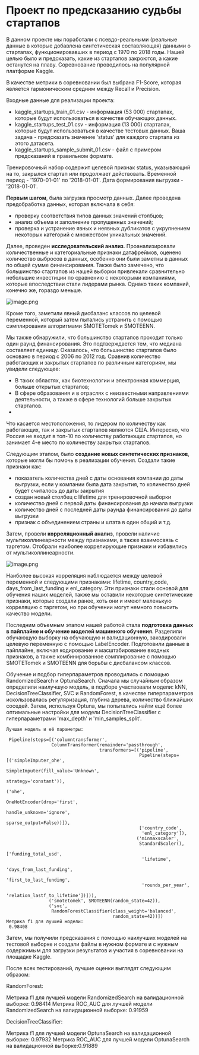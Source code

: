 # Проект по предсказанию судьбы стартапов

В данном проекте мы поработали с псевдо-реальными (реальные данные в которые добавлена синтетическая составляющая) данными о стартапах, функционировавших в период с 1970 по 2018 годы. Нашей целью было и предсказать, какие из стартапов закроются, а какие останутся на плаву. Соревнование проводилось на популярной платформе Kaggle.

В качестве метрики в соревновании был выбрана F1-Score, которая является гармоническим средним между Recall и Precision.

Входные данные для реализации проекта:
- kaggle_startups_train_01.csv - информация (53 000) стартапах, которые будут использоваться в качестве обучающих данных.
- kaggle_startups_test_01.csv - информация (13 000) стартапах, которые будут использоваться в качестве тестовых данных. Ваша задача - предсказать значение 'status' для каждого стартапа из этого датасета.
- kaggle_startups_sample_submit_01.csv - файл с примером предсказаний в правильном формате.

Тренировочный набор содержит целевой признак status, указывающий на то, закрылся стартап или продолжает действовать. Временной период - '1970-01-01' по '2018-01-01'. Дата формирования выгрузки - '2018-01-01'.

__Первым шагом__, была загрузка просмотр данных. Далее проведена предобработка данных, которая включала в себя:
- проверку соответствия типов данных значений столбцов;
- анализ объема и заполнение пропущенных значений;
- проверка и устранение явных и неявных дубликатов с укрупнением некоторых категорий с множеством уникальных значений.

Далее, проведен __исследовательский анализ__. Проанализировали количественные и категориальные признаки датафреймов, оценено  количество выбросов в данных, особенно они были заметны в данных по общей сумме финансирования. Также было замечено, что большинство стартапов из нашей выборки привлекали сравнительно небольшие инвестиции по сравнению с некоторыми компаниями, которые впоследствии стали лидерами рынка. Однако таких компаний, конечно же, гораздо меньше.

![image.png](attachment:9245a4fa-7de3-413a-acc0-d850502f3f1d.png)

Кроме того, заметили явный дисбаланс классов по целевой переменной, который затем пытались устранить с помощью сэмплирования алгоритмами SMOTETomek и SMOTEENN.

Мы также обнаружили, что большинство стартапов проходит только один раунд финансирования. Это подтверждается тем, что медиана составляет единицу. Оказалось, что большинство стартапов было основано в период с 2006 по 2012 год.
Сравнив количество работающих и закрытых стартапов по различным категориям, мы увидели следующее:
* В таких областях, как биотехнологии и электронная коммерция, больше открытых стартапов;
* В сфере образования и в отраслях с неизвестными направлениями деятельности, а также в сфере технологий больше закрытых стартапов.
*
Что касается местоположения, то лидером по количеству как работающих, так и закрытых стартапов являются США. Интересно, что Россия не входит в топ-10 по количеству работающих стартапов, но занимает 4-е место по количеству закрытых стартапов.

Следующим этапом, было __создание новых синтетических признаков__, которые могли бы помочь в реализации обучения. Создали такие признаки как:

- показатель количества дней с даты основания компании до даты выгрузки, если у компании была дата закрытия, то количество дней будет считалось до даты закрытия
- создан новый столбец с lifetime для тренировочной выборки
- количество дней с первой даты финансирования до начала выгрузки
- количество дней с последней даты раунда финансирования до даты выгрузки
- признак с объединением страны и штата в один общий и т.д.

Затем, провели __корреляционный анализ__, провели наличие мультиколлинеарности между признаками, а также взаимосвязь с таргетом. Отобрали наиболее коррелирующие признаки и избавились от мультиколлинеарности.

![image.png](attachment:f252383f-3d87-465f-afeb-8401319e74a7.png)

Наиболее высокая корреляция наблюдается между целевой переменной и следующими признаками: lifetime, country_code, days_from_last_funding и enl_category. Эти признаки стали основой для обучения наших моделей, также мы оставили некоторые синтетические признаки, которые создали ранее, хоть они и имеют маленькую корреляцию с таргетом, но при обучении могут немного повысить качество модели.

Последним объемным этапом нашей работой стала __подготовка данных в пайплайне и обучение моделей машинного обучения__. Разделили обучающую выборку на обучающую и валидационную, закодировали целевую переменную с помощью LabelEncoder. Подготовили данные в пайплайне, включая кодирование и масштабирование входных признаков, а также комбинированное сэмплирование с помощью SMOTETomek и SMOTEENN для борьбы с дисбалансом классов.

Обучение и подбор гиперпараметров проводились с помощью RandomizedSearch и OptunaSearch. Сначала мы случайным образом определили наилучшую модель, в подборе участвовали модели: kNN, DecisionTreeClassifier, SVC и RandomForest, в качестве гиперпараметров искользовалась регуляризация, глубина дерева, количество ближайших соседей. Затем, используя Optuna, мы попытались найти ещё более оптимальные настройки для модели DecisionTreeClassifier с гиперпараметрами 'max_depth' и 'min_samples_split'.
```
Лучшая модель и её параметры:

 Pipeline(steps=[('columntransformer',
                 ColumnTransformer(remainder='passthrough',
                                   transformers=[('pipeline',
                                                  Pipeline(steps=[('simpleImputer_ohe',
                                                                   SimpleImputer(fill_value='Unknown',
                                                                                 strategy='constant')),
                                                                  ('ohe',
                                                                   OneHotEncoder(drop='first',
                                                                                 handle_unknown='ignore',
                                                                                 sparse_output=False))]),
                                                  ['country_code',
                                                   'enl_category']),
                                                 ('minmaxscaler',
                                                  StandardScaler(),
                                                  ['funding_total_usd',
                                                   'lifetime',
                                                   'days_from_last_funding',
                                                   'first_to_last_funding',
                                                   'rounds_per_year',
                                                   'relation_lastf_to_lifetime'])])),
                ('smotetomek', SMOTEENN(random_state=42)),
                ('svc',
                 RandomForestClassifier(class_weight='balanced',
                                        random_state=42))])
Метрика f1 для лучшей модели:
 0.98408
```

Затем,  мы получили предсказания с помощью наилучших моделей на тестовой выборке и создали файлы в нужном формате и с нужным содержимым для загрузки результатов и участия в соревновании на площадке Kaggle.

После всех тестирований, лучшие оценки выглядят следующим образом:

RandomForest:

Метрика f1 для лучшей модели RandomizedSearch на валидационной выборке: 0.98414
Метрика ROC_AUC для лучшей модели RandomizedSearch на валидационной выборке: 0.91959

DecisionTreeClassifier:

Метрика f1 для лучшей модели OptunaSearch на валидационной выборке: 0.97932
Метрика ROC_AUC для лучшей модели OptunaSearch на валидационной выборке:0.91889

